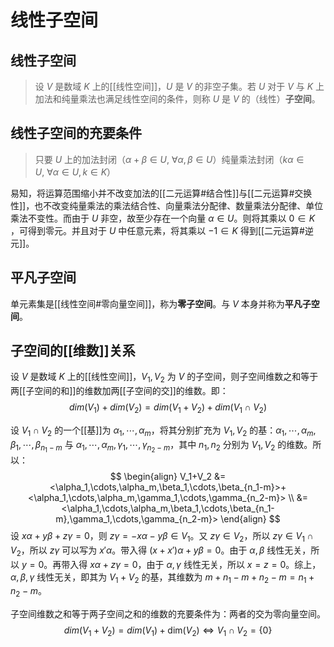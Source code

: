 # 线性子空间

## 线性子空间

>设 $V$ 是数域 $K$ 上的[[线性空间]]，$U$ 是 $V$ 的非空子集。若 $U$ 对于 $V$ 与 $K$ 上加法和纯量乘法也满足线性空间的条件，则称 $U$ 是 $V$ 的（线性）**子空间**。

## 线性子空间的充要条件

>只要 $U$ 上的加法封闭（$\alpha+\beta \in U,\ \forall\alpha,\beta \in U$）纯量乘法封闭（$k\alpha \in U,\ \forall\alpha \in U,k \in K$）

易知，将运算范围缩小并不改变加法的[[二元运算#结合性]]与[[二元运算#交换性]]，也不改变纯量乘法的乘法结合性、向量乘法分配律、数量乘法分配律、单位乘法不变性。而由于 $U$ 非空，故至少存在一个向量 $\alpha \in U$。则将其乘以 $0 \in K$ ，可得到零元。并且对于 $U$ 中任意元素，将其乘以 $-1 \in K$ 得到[[二元运算#逆元]]。

## 平凡子空间

单元素集是[[线性空间#零向量空间]]，称为**零子空间**。与 $V$ 本身并称为**平凡⼦空间**。


## 子空间的[[维数]]关系

设 $V$ 是数域 $K$ 上的[[线性空间]]，$V_1,V_2$ 为 $V$ 的子空间，则子空间维数之和等于两[[子空间的和]]的维数加两[[子空间的交]]的维数。即：
$$ dim(V_1)+dim(V_2)=dim(V_1+V_2)+dim(V_1 \cap V_2) $$

设 $V_1 \cap V_2$ 的一个[[基]]为 $\alpha_1,\cdots,\alpha_m$，将其分别扩充为 $V_1,V_2$ 的基：$\alpha_1,\cdots,\alpha_m,\beta_1,\cdots,\beta_{n_1-m}$ 与 $\alpha_1,\cdots,\alpha_m,\gamma_1,\cdots,\gamma_{n_2-m}$，其中 $n_1,n_2$ 分别为 $V_1,V_2$ 的维数。所以：
$$
\begin{align}
V_1+V_2 &=<\alpha_1,\cdots,\alpha_m,\beta_1,\cdots,\beta_{n_1-m}>+<\alpha_1,\cdots,\alpha_m,\gamma_1,\cdots,\gamma_{n_2-m}> \\
&= <\alpha_1,\cdots,\alpha_m,\beta_1,\cdots,\beta_{n_1-m},\gamma_1,\cdots,\gamma_{n_2-m}>
\end{align}
 $$
设 $x \alpha + y \beta+z\gamma=0$，则 $z\gamma=-x \alpha - y \beta \in V_1$。又 $z\gamma \in V_2$，所以 $z\gamma \in V_1 \cap V_2$，所以 $z\gamma$ 可以写为 $x'\alpha$。带入得 $(x+x')\alpha+y\beta=0$。由于 $\alpha,\beta$ 线性无关，所以 $y=0$。再带入得 $x\alpha+z\gamma=0$，由于 $\alpha,\gamma$ 线性无关，所以 $x=z=0$。综上，$\alpha,\beta,\gamma$ 线性无关，即其为 $V_1+V_2$ 的基，其维数为 $m+n_1-m+n_2-m=n_1+n_2-m$。

子空间维数之和等于两子空间之和的维数的充要条件为：两者的交为零向量空间。
$$ dim(V_1+V_2)=dim(V_1)+\mathrm{dim}(V_2) \Longleftrightarrow V_1 \cap V_2=\{ 0 \} $$
